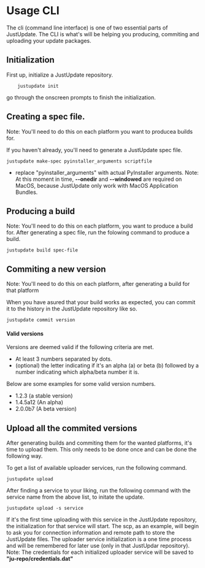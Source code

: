 # Usage CLI

The cli (command line interface) is one of two essential parts of JustUpdate.
The CLI is what's will be helping you producing, commiting and uploading your update packages.

## Initialization
First up, initialize a JustUpdate repository.

~~~
	justupdate init
~~~

go through the onscreen prompts to finish the initialization.

## Creating a spec file.
Note: You'll need to do this on each platform you want to producea builds for.

If you haven't already, you'll need to generate a JustUpdate spec file.

~~~
justupdate make-spec pyinstaller_arguments scriptfile
~~~

* replace "pyinstaller_arguments" with actual PyInstaller arguments.
Note: At this moment in time, **--onedir** and **--windowed** are required on MacOS, because JustUpdate only work with MacOS Application Bundles.


## Producing a build
Note: You'll need to do this on each platform, you want to produce a build for.
After generating a spec file, run the folowing command to produce a build.

~~~
justupdate build spec-file
~~~

## Commiting a new version
Note: You'll need to do this on each platform, after generating a build for that platform

When you have asured that your build works as expected, you can commit it to the history in the JustUpdate repository like so.

~~~
justupdate commit version
~~~

#### Valid versions
Versions are deemed valid if the following criteria are met.
* At least 3 numbers separated by dots.
* (optional) the letter indicating if it's an alpha (a) or beta (b) followed by a number indicating which alpha/beta number it is.

Below are some examples for some valid version numbers.

* 1.2.3 (a stable version)
* 1.4.5a12 (An alpha)
* 2.0.0b7 (A beta version)


## Upload all the commited versions
After generating builds and commiting them for the wanted platforms, it's time to upload them.
This only needs to be done once and can be done the following way.

To get a list of available uploader services, run the following command.

~~~
justupdate upload
~~~

After finding a service to your liking, run the following command with the service name from the above list, to initate the update.

~~~
justupdate upload -s service
~~~

If it's the first time uploading with this service in the JustUpdate repository, the initialization for that service will start.
The scp, as an example, will begin to ask you for connection information and remote path to store the JustUpdate files.
The uploader service initialization is a one time process and will be remembered for later use (only in that JustUpdar repository).
Note: The credentials for each initialized uploader service will be saved to **"ju-repo/credentials.dat"**




